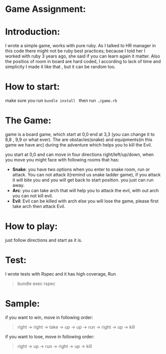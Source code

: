 Game Assignment:
=

Introduction:
===
I wrote a simple game, works with pure ruby. As I talked to HR manager in this code there might not be ruby best practices; because I told her I worked with ruby 3 years ago, she said if you can learn again it matter.
Also the positios of room in board are hard coded, I according to lack of time and simplicity I made it like that , but it can be random too.

How to start:
===
make sure you run ``bundle install `` then run ``./game.rb``

The Game:
====
game is a board game, which start at 0,0 end at 3,3 (you can change it to 8,8 , 9,9 or what ever). The are obstacles(snake) and equipments(in this game we have arc) during the adventure which helps you to kill the Evil. 

you start at 0,0 and can move in four directions right/left/up/down, when you move you might face with following rooms that has:

- **Snake**: you have two options when you enter to snake room, run or attack. You can not attack it(remind us snake ladder game), if you attack it will bite you and you will get back to start position. you just can run away.
- **Arc**: you can take arch that will help you to attack the evil, with out arch you can not kill evil.
- **Evil**: Evil can be killed with arch else you will lose the game, please first take arch then attack Evil.

How to play:
====
just follow directions and start as it is.

Test:
===
I wrote tests with Rspec and it has high coverage, Run 
>  bundle exec rspec

Sample:
===

if you want to win, move in following order:
> right -> right -> take -> up -> up -> run -> right -> up -> kill

if you want to lose, move in following order:
> right -> up -> run -> right -> up -> kill

